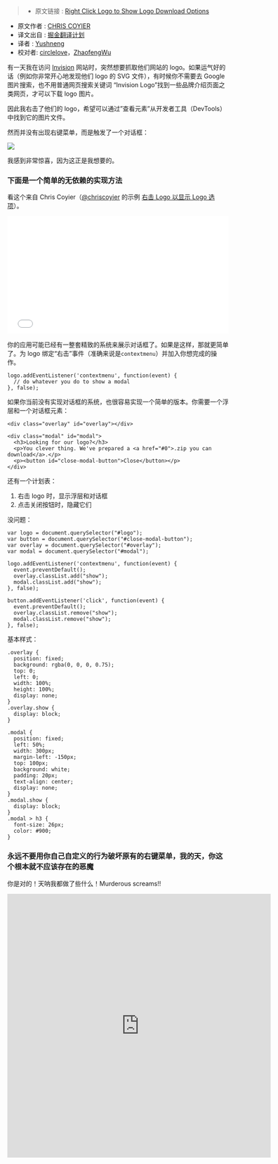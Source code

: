 >* 原文链接 : [Right Click Logo to Show Logo Download Options](https://css-tricks.com/right-click-logo-show-logo-download-options/)
* 原文作者 : [CHRIS COYIER ](https://css-tricks.com/author/chriscoyier/)
* 译文出自 : [掘金翻译计划](https://github.com/xitu/gold-miner)
* 译者 : [Yushneng](https://github.com/rainyear)
* 校对者: [circlelove](https://github.com/circlelove)，[ZhaofengWu](https://github.com/ZhaofengWu)




有一天我在访问 [Invision](http://www.invisionapp.com/) 网站时，突然想要抓取他们网站的 logo。如果运气好的话（例如你非常开心地发现他们 logo 的 SVG 文件），有时候你不需要去 Google 图片搜索，也不用普通网页搜索关键词 “Invision Logo”找到一些品牌介绍页面之类网页，才可以下载 logo 图片。

因此我右击了他们的 logo，希望可以通过”查看元素”从开发者工具（DevTools）中找到它的图片文件。

然而并没有出现右键菜单，而是触发了一个对话框：


![](https://css-tricks.com/wp-content/uploads/2016/03/show-logo.gif)

我感到非常惊喜，因为这正是我想要的。


### 下面是一个简单的无依赖的实现方法

看这个来自 Chris Coyier（[@chriscoyier](http://codepen.io/chriscoyier) 的示例 [右击 Logo 以显示 Logo 选项](http://codepen.io/chriscoyier/pen/QNyeVd/)）。

<iframe height='268' scrolling='no' src='//codepen.io/chriscoyier/embed/QNyeVd/?height=268&theme-id=0&default-tab=result' frameborder='no' allowtransparency='true' allowfullscreen='true' style='width: 100%;'>See the Pen <a href='http://codepen.io/chriscoyier/pen/QNyeVd/'>Right Click Logo to Show Logo Options</a> by Chris Coyier (<a href='http://codepen.io/chriscoyier'>@chriscoyier</a>) on <a href='http://codepen.io'>CodePen</a>.
</iframe>

你的应用可能已经有一整套精致的系统来展示对话框了。如果是这样，那就更简单了。为 logo 绑定“右击”事件（准确来说是`contextmenu`）并加入你想完成的操作。

    logo.addEventListener('contextmenu', function(event) {
      // do whatever you do to show a modal
    }, false);

如果你当前没有实现对话框的系统，也很容易实现一个简单的版本。你需要一个浮层和一个对话框元素：

    <div class="overlay" id="overlay"></div>

    <div class="modal" id="modal">
      <h3>Looking for our logo?</h3>
      <p>You clever thing. We've prepared a <a href="#0">.zip you can download</a>.</p>
      <p><button id="close-modal-button">Close</button></p>
    </div>

还有一个计划表：

1. 右击 logo 时，显示浮层和对话框
2. 点击关闭按钮时，隐藏它们

没问题：

    var logo = document.querySelector("#logo");
    var button = document.querySelector("#close-modal-button");
    var overlay = document.querySelector("#overlay");
    var modal = document.querySelector("#modal");

    logo.addEventListener('contextmenu', function(event) {
      event.preventDefault();
      overlay.classList.add("show");
      modal.classList.add("show");
    }, false);

    button.addEventListener('click', function(event) {
      event.preventDefault();
      overlay.classList.remove("show");
      modal.classList.remove("show");
    }, false);

基本样式：

    .overlay {
      position: fixed;
      background: rgba(0, 0, 0, 0.75);
      top: 0;
      left: 0;
      width: 100%;
      height: 100%;
      display: none;
    }
    .overlay.show {
      display: block;
    }

    .modal {
      position: fixed;
      left: 50%;
      width: 300px;
      margin-left: -150px;
      top: 100px;
      background: white;
      padding: 20px;
      text-align: center;
      display: none;
    }
    .modal.show {
      display: block;
    }
    .modal > h3 {
      font-size: 26px;
      color: #900;
    }

### 永远不要用你自己自定义的行为破坏原有的右键菜单，我的天，你这个根本就不应该存在的恶魔

你是对的！天呐我都做了些什么！Murderous screams!!

<iframe src="https://vine.co/v/i675aBFnWta/embed/simple" width="600" height="600" frameborder="0"></iframe><script src="https://platform.vine.co/static/scripts/embed.js"></script>
